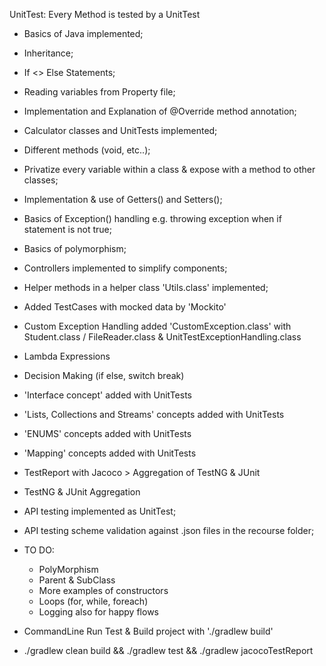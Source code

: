 UnitTest: Every Method is tested by a UnitTest
* Basics of Java implemented;
* Inheritance;
* If <> Else Statements;
* Reading variables from Property file;
* Implementation and Explanation of @Override method annotation;
* Calculator classes and UnitTests implemented;
* Different methods (void, etc..);
* Privatize every variable within a class & expose with a method to other classes;
* Implementation & use of Getters() and Setters();
* Basics of Exception() handling e.g. throwing exception when if statement is not true;
* Basics of polymorphism;
* Controllers implemented to simplify components;
* Helper methods in a helper class 'Utils.class' implemented;
* Added TestCases with mocked data by 'Mockito'
* Custom Exception Handling added 'CustomException.class' with Student.class / FileReader.class & UnitTestExceptionHandling.class

*  Lambda Expressions
*  Decision Making (if else, switch break)
* 'Interface concept' added with  UnitTests
* 'Lists, Collections and Streams' concepts added with UnitTests
* 'ENUMS' concepts added with UnitTests
* 'Mapping' concepts added with UnitTests
* TestReport with Jacoco > Aggregation of TestNG & JUnit
* TestNG & JUnit Aggregation

* API testing implemented as UnitTest;
* API testing scheme validation against .json files in the recourse folder;

* TO DO:
    * PolyMorphism
    * Parent & SubClass
    * More examples of constructors
    * Loops (for, while, foreach)
    * Logging also for happy flows
    
* CommandLine Run Test & Build project with './gradlew build' 
* ./gradlew clean build && ./gradlew test && ./gradlew jacocoTestReport
